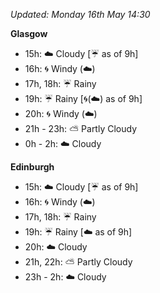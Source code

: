 *Updated: Monday 16th May 14:30*

**Glasgow**

* 15h: :cloud: Cloudy [:umbrella: as of 9h]
* 16h: :cyclone: Windy (:cloud:)
* 17h, 18h: :umbrella: Rainy
* 19h: :umbrella: Rainy [:cyclone:(:cloud:) as of 9h]
* 20h: :cyclone: Windy (:cloud:)
* 21h - 23h: :partly_sunny: Partly Cloudy
* 0h - 2h: :cloud: Cloudy

**Edinburgh**

* 15h: :cloud: Cloudy [:umbrella: as of 9h]
* 16h: :cyclone: Windy (:cloud:)
* 17h, 18h: :umbrella: Rainy
* 19h: :umbrella: Rainy [:cloud: as of 9h]
* 20h: :cloud: Cloudy
* 21h, 22h: :partly_sunny: Partly Cloudy
* 23h - 2h: :cloud: Cloudy
